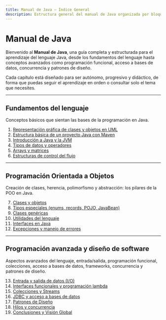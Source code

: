 ```yaml
---
title: Manual de Java — Índice General
description: Estructura general del manual de Java organizada por bloques temáticos.
---
```


# Manual de Java

Bienvenido al **Manual de Java**, una guía completa y estructurada para el aprendizaje del lenguaje Java, desde los fundamentos del lenguaje hasta conceptos avanzados como programación funcional, acceso a bases de datos, concurrencia y patrones de diseño.

Cada capítulo está diseñado para ser autónomo, progresivo y didáctico, de forma que puedas seguir el aprendizaje en orden o consultar solo el tema que necesites.

---

## Fundamentos del lenguaje

Conceptos básicos que sientan las bases de la programación en Java.

1. [Representación gráfica de clases y objetos en UML](01-uml.md)  
2. [Estructura básica de un proyecto Java con Maven](02-maven.md)  
3. [Introducción a Java y la JVM](03-jvm.md)  
4. [Tipos de datos y operadores](04-tipos-de-datos.md)  
5. [Arrays y matrices](05-arrays-matrices.md)  
6. [Estructuras de control del flujo](06-estructuras-control.md)

---

## Programación Orientada a Objetos

Creación de clases, herencia, polimorfismo y abstracción: los pilares de la POO en Java.

7. [Clases y objetos](07-clases-objetos.md)  
8. [Tipos especiales (enums, records, POJO, JavaBean)](08-tipos-especiales.md)  
9. [Clases genéricas](09-clases-genericas.md)  
10. [Utilidades del lenguaje](10-utilidades-lenguaje.md)  
11. [Interfaces en Java](11-interfaces.md)  
12. [Excepciones y manejo de errores](12-excepciones.md)

---

## Programación avanzada y diseño de software

Aspectos avanzados del lenguaje, entrada/salida, programación funcional, colecciones, acceso a bases de datos, frameworks, concurrencia y patrones de diseño.

13. [Entrada y salida de datos (I/O)](13-io.md)  
14. [Interfaces funcionales y programación lambda](14-lambdas.md)  
15. [Colecciones y Streams](15-colecciones-streams.md)  
16. [JDBC y acceso a bases de datos](16-jdbc.md)  
17. [Patrones de Diseño](17-patrones-diseno.md)  
18. [Hilos y concurrencia](18-hilos-concurrencia.md)  
19. [Conclusiones y Visión Global](19-conclusiones.md)
